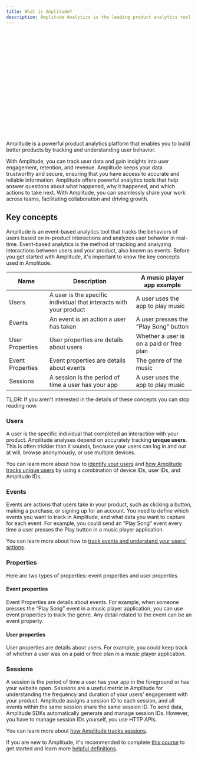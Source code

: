 ```yaml
---
title: What is Amplitude?
description: Amplitude Analytics is the leading product analytics tool. It helps you gather and democratize data about how users engage with your apps.
---
```

<script src="https://fast.wistia.com/embed/medias/g704qzqk6e.jsonp" async></script><script src="https://fast.wistia.com/assets/external/E-v1.js" async></script><div class="wistia_responsive_padding" style="padding:56.25% 0 0 0;position:relative;"><div class="wistia_responsive_wrapper" style="height:100%;left:0;position:absolute;top:0;width:100%;"><div class="wistia_embed wistia_async_g704qzqk6e videoFoam=true" style="height:100%;position:relative;width:100%"><div class="wistia_swatch" style="height:100%;left:0;opacity:0;overflow:hidden;position:absolute;top:0;transition:opacity 200ms;width:100%;"><img src="https://fast.wistia.com/embed/medias/g704qzqk6e/swatch" style="filter:blur(5px);height:100%;object-fit:contain;width:100%;" alt="" aria-hidden="true" onload="this.parentNode.style.opacity=1;" /></div></div></div></div>

Amplitude is a powerful product analytics platform that enables you to build better products by tracking and understanding user behavior. 

With Amplitude, you can track user data and gain insights into user engagement, retention, and revenue. Amplitude keeps your data trustworthy and secure, ensuring that you have access to accurate and reliable information. Amplitude offers powerful analytics tools that help answer questions about what happened, why it happened, and which actions to take next. With Amplitude, you can seamlessly share your work across teams, facilitating collaboration and driving growth.

## Key concepts

Amplitude is an event-based analytics tool that tracks the behaviors of users based on in-product interactions and analyzes user behavior in real-time. Event-based analytics is the method of tracking and analyzing interactions between users and your product, also known as events. Before you get started with Amplitude, it's important to know the key concepts used in Amplitude. 

|Name|Description|A music player app example|
|---|-----------|-----------|
|Users|A user is the specific individual that interacts with your product|A user uses the app to play music|
|Events|An event is an action a user has taken|A user presses the "Play Song" button|
|User Properties|User properties are details about users|Whether a user is on a paid or free plan|
|Event Properties|Event properties are details about events|The genre of the music|
|Sessions|A session is the period of time a user has your app|A user uses the app to play music|

TL;DR: If you aren't interested in the details of these concepts you can stop reading now. 

### Users

A user is the specific individual that completed an interaction with your product. Amplitude analyses depend on accurately tracking **unique users**. This is often trickier than it sounds, because your users can log in and out at will, browse anonymously, or use multiple devices. 

You can learn more about how to [identify your users](https://help.amplitude.com/hc/en-us/articles/206404628) and [how Amplitude tracks unique users](https://help.amplitude.com/hc/en-us/articles/115003135607-Track-unique-users-in-Amplitude) by using a combination of device IDs, user IDs, and Amplitude IDs.

### Events

Events are actions that users take in your product, such as clicking a button, making a purchase, or signing up for an account. You need to define which events you want to track in Amplitude, and what data you want to capture for each event. For example, you could send an “Play Song” event every time a user presses the Play button in a music player application.

You can learn more about how to [track events and understand your users' actions](https://help.amplitude.com/hc/en-us/articles/206404698).

### Properties

Here are two types of properties: event properties and user properties. 

#### Event properties

Event Properties are details about events. For example, when someone presses the “Play Song” event in a music player application, you can use event properties to track the genre. Any detail related to the event can be an event property.

#### User properties

User properties are details about users. For example, you could keep track of whether a user was on a paid or free plan in a music player application.

### Sessions

A session is the period of time a user has your app in the foreground or has your website open. Sessions are a useful metric in Amplitude for understanding the frequency and duration of your users' engagement with your product. Amplitude assigns a session ID to each session, and all events within the same session share the same session ID. To send data, Amplitude SDKs automatically generate and manage session IDs. However, you have to manage session IDs yourself, you use HTTP APIs. 

You can learn more about [how Amplitude tracks sessions](https://help.amplitude.com/hc/en-us/articles/115002323627-Tracking-Sessions).

If you are new to Amplitude, it's recommended to complete [this course](https://academy.amplitude.com/path/getting-started-with-amplitude-analytics-learning-path) to get started and learn more [helpful definitions](https://help.amplitude.com/hc/en-us/articles/204620508-Helpful-definitions).
